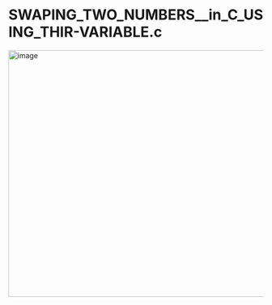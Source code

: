 # SWAPING_TWO_NUMBERS__in_C_USING_THIR-VARIABLE.c
<img width="627" height="488" alt="image" src="https://github.com/user-attachments/assets/dd153512-cc24-421d-9e01-966db69a0858" />

